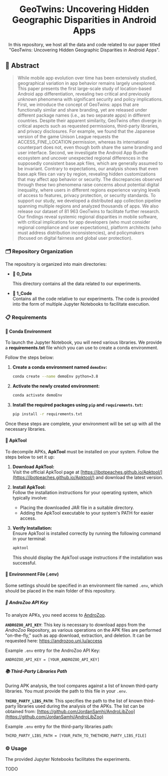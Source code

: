 <div align="center"> 
  
  <h1>GeoTwins: Uncovering Hidden Geographic Disparities in Android Apps</h1> 

  <p align="center"> In this repository, we host all the data and code related to our paper titled "GeoTwins: Uncovering Hidden Geographic Disparities in Android Apps". </p>
</div>

## 📜 Abstract

>While mobile app evolution over time has been extensively studied, geographical variation in app behavior remains largely unexplored. This paper presents the first large-scale study of location-based Android app differentiation, revealing two critical and previously unknown phenomena with significant security and policy implications. First, we introduce the concept of GeoTwins: apps that are functionally similar and share branding, yet are released under different package names (i.e., as two separate apps) in different countries. Despite their apparent similarity, GeoTwins often diverge in critical aspects such as requested permissions, third-party libraries, and privacy disclosures. For example, we found that the Japanese version of the game Unison League requests the ACCESS_FINE_LOCATION permission, whereas its international counterpart does not, even though both share the same branding and user interface. Second, we investigate the Android App Bundle ecosystem and uncover unexpected regional differences in the supposedly consistent base.apk files, which are generally assumed to be invariant. Contrary to expectations, our analysis shows that even base.apk files can vary by region, revealing hidden customizations that may affect app behavior or security. The discrepancies observed through these two phenomena raise concerns about potential digital inequality, where users in different regions experience varying levels of access to features, privacy protection, or security standards. To support our study, we developed a distributed app collection pipeline spanning multiple regions and analyzed thousands of apps. We also release our dataset of 81 963 GeoTwins to facilitate further research. Our findings reveal systemic regional disparities in mobile software, with critical implications for app developers (who must consider regional compliance and user expectations), platform architects (who must address distribution inconsistencies), and policymakers (focused on digital fairness and global user protection).

### 🗂️ Repository Organization

The repository is organized into main directories:

* **📁 0_Data**  

  This directory contains all the data related to our experiments.

* **📂 1_Code**  
  Contains all the code relative to our experiments. The code is provided into the form of multiple Jupyter Notebooks to facilitate execution.

### 📋 Requirements

#### 🐍 Conda Environment

To launch the Jupyter Notebook, you will need various libraries. We provide a **requirements.txt** file which you can use to create a conda environment.

Follow the steps below:

1. **Create a conda environment named `demoEnv`:**

    ```bash
    conda create --name demoEnv python=3.8
    ```

2. **Activate the newly created environment:**

    ```bash
    conda activate demoEnv
    ```

3. **Install the required packages using `pip` and `requirements.txt`:**

    ```bash
    pip install -r requirements.txt
    ```

Once these steps are complete, your environment will be set up with all the necessary libraries.

#### 🔧 ApkTool
To decompile APKs, **ApkTool** must be installed on your system. Follow the steps below to set it up:

1. **Download ApkTool:**  
   Visit the official ApkTool page at [https://ibotpeaches.github.io/Apktool/](https://ibotpeaches.github.io/Apktool/) and download the latest version.

2. **Install ApkTool:**  
   Follow the installation instructions for your operating system, which typically involve:

   - Placing the downloaded JAR file in a suitable directory.
   - Adding the ApkTool executable to your system's PATH for easier access.

3. **Verify Installation:**  
   Ensure ApkTool is installed correctly by running the following command in your terminal:

    ```bash
    apktool
    ```

   This should display the ApkTool usage instructions if the installation was successful.

#### 📌 Environment File (.env)

Some settings should be specified in an environment file named `.env`, which should be placed in the main folder of this repository.

##### 🔑 AndroZoo API Key
To analyze APKs, you need access to [AndroZoo](https://androzoo.uni.lu/). 

**`ANDROZOO_API_KEY`**: This key is necessary to download apps from the *AndroZoo* Repository, as various operations on the APK files are performed "on-the-fly," such as app download, extraction, and deletion. It can be requested here: <https://androzoo.uni.lu/access>

Example `.env` entry for the AndroZoo API Key:
```
ANDROZOO_API_KEY = [YOUR_ANDROZOO_API_KEY]
```

##### 📚 Third-Party Libraries Path

During APK analysis, the tool compares against a list of known third-party libraries. You must provide the path to this file in your `.env`.

**`THIRD_PARTY_LIBS_PATH`**: This specifies the path to the list of known third-party libraries used during the analysis of the APKs. The list can be obtained from: [https://github.com/JordanSamhi/AndroLibZoo](https://github.com/JordanSamhi/AndroLibZoo)

Example `.env` entry for the third-party libraries path:
```
THIRD_PARTY_LIBS_PATH = [YOUR_PATH_TO_THETHIRD_PARTY_LIBS_FILE]
```

### ⚙️ Usage

The provided Jupyter Notebooks facilitates the experiments.

TODO